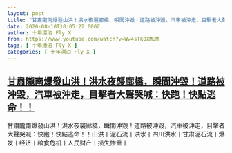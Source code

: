 ```yaml
---
layout: post
title: "甘肅隴南爆發山洪！洪水夜襲廊橋，瞬間沖毀！道路被沖毀，汽車被沖走，目擊者大聲哭喊：快跑！快點逃命！！"
date: 2020-08-18T10:05:22.000Z
author: 十年漂泊 Fly X
from: https://www.youtube.com/watch?v=Ww4sTk0XMUM
tags: [ 十年漂泊 Fly X ]
categories: [ 十年漂泊 Fly X ]
---
```

<!--1597745122000-->
[甘肅隴南爆發山洪！洪水夜襲廊橋，瞬間沖毀！道路被沖毀，汽車被沖走，目擊者大聲哭喊：快跑！快點逃命！！](https://www.youtube.com/watch?v=Ww4sTk0XMUM)
------

<div>
甘肅隴南爆發山洪！洪水夜襲廊橋，瞬間沖毀！道路被沖毀，汽車被沖走，目擊者大聲哭喊：快跑！快點逃命！！山洪丨泥石流丨洪水丨四川洪水丨甘肃泥石流丨爆发丨经济丨粮食危机丨人民财产丨损失惨重丨
</div>
